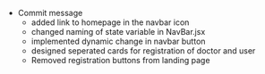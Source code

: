 - Commit message
  - added link to homepage in the navbar icon
  - changed naming of state variable in NavBar.jsx
  - implemented dynamic change in navbar button
  - designed seperated cards for registration of doctor and user
  - Removed registration buttons from landing page
